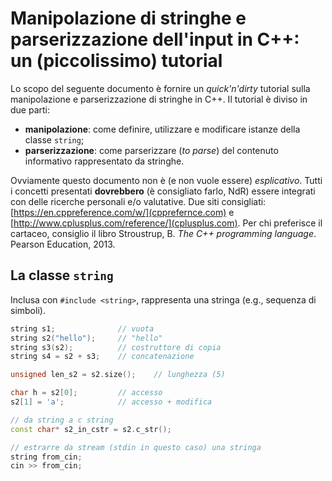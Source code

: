# Manipolazione di stringhe e parserizzazione dell'input in C++: un (piccolissimo) tutorial

Lo scopo del seguente documento è fornire un *quick'n'dirty* tutorial sulla manipolazione e parserizzazione di stringhe in C++.
Il tutorial è diviso in due parti:

* **manipolazione**: come definire, utilizzare e modificare istanze della classe `string`;
* **parserizzazione**: come parserizzare (*to parse*) del contenuto informativo rappresentato da stringhe.

Ovviamente questo documento non è (e non vuole essere) *esplicativo*. Tutti i concetti presentati **dovrebbero** (è consigliato farlo, NdR) essere integrati con delle ricerche personali e/o valutative.
Due siti consigliati: [https://en.cppreference.com/w/](cpprefernce.com) e [http://www.cplusplus.com/reference/](cplusplus.com). Per chi preferisce il cartaceo, consiglio il libro Stroustrup, B. *The C++ programming language*. Pearson Education, 2013.

## La classe `string`

Inclusa con `#include <string>`, rappresenta una stringa (e.g., sequenza di simboli).

````cpp
string s1;              // vuota
string s2("hello");     // "hello"
string s3(s2);          // costruttore di copia
string s4 = s2 + s3;    // concatenazione

unsigned len_s2 = s2.size();    // lunghezza (5)

char h = s2[0];         // accesso
s2[1] = 'a';            // accesso + modifica

// da string a c string
const char* s2_in_cstr = s2.c_str();

// estrarre da stream (stdin in questo caso) una stringa
string from_cin;
cin >> from_cin;

````